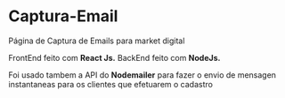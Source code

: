 # Captura-Email
Página de Captura de Emails para market digital

FrontEnd feito com **React Js.** 
BackEnd feito com **NodeJs.**

Foi usado tambem a API do **Nodemailer** para fazer o envio de mensagen instantaneas para os clientes que efetuarem o cadastro 
